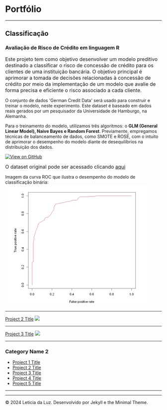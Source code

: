 # Portfólio

---

## Classificação

### Avaliação de Risco de Crédito em linguagem R
<span style="font-size: 16px;">Este projeto tem como objetivo desenvolver um modelo preditivo destinado a classificar o risco de concessão de crédito para os clientes de uma instituição bancária. O objetivo principal é aprimorar a tomada de decisões relacionadas à concessão de crédito por meio da implementação de um modelo que avalie de forma precisa e eficiente o risco associado a cada cliente.  

O conjunto de dados 'German Credit Data' será usado para construir e treinar o modelo, neste experimento. Este dataset é baseado em dados reais gerados por um pesquisador da Universidade de Hamburgo, na Alemanha.  

Para o treinamento do modelo, utilizamos três algoritmos: o **GLM (General Linear Model), Naive Bayes e Random Forest**. Previamente, empregamos técnicas de balanceamento de dados, como SMOTE e ROSE, com o intuito de aprimorar o desempenho do modelo diante de desequilíbrios na distribuição dos dados.  

[![View on GitHub](https://img.shields.io/badge/GitHub-View_on_GitHub-blue?logo=GitHub)](https://github.com/leticiadluz/mini_projetos_ML_R/blob/main/Classificacao_avaliacao_risco_credito_R.ipynb)

<span style="font-size: 16px;">O dataset original pode ser acessado clicando [aqui](https://archive.ics.uci.edu/dataset/144/statlog+german+credit+data) 

Imagem da curva ROC que ilustra o desempenho do modelo de classificação binária:
<img src="fotos_modelos/curva_roc.jpg"/>

---
[Project 2 Title](/pdf/sample_presentation.pdf)
<img src="images/dummy_thumbnail.jpg?raw=true"/>

---
[Project 3 Title](http://example.com/)
<img src="images/dummy_thumbnail.jpg?raw=true"/>

---

### Category Name 2

- [Project 1 Title](http://example.com/)
- [Project 2 Title](http://example.com/)
- [Project 3 Title](http://example.com/)
- [Project 4 Title](http://example.com/)
- [Project 5 Title](http://example.com/)

---




---
© 2024 Leticia da Luz. Desenvolvido por Jekyll e the Minimal Theme.

